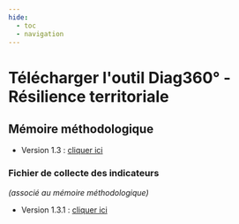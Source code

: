 ```yaml
---
hide:
  - toc
  - navigation
---
```


# Télécharger l'outil Diag360° - Résilience territoriale

## Mémoire méthodologique

* Version 1.3 : [cliquer ici](#)

### Fichier de collecte des indicateurs
*(associé au mémoire méthodologique)*

* Version 1.3.1 : [cliquer ici](#)
